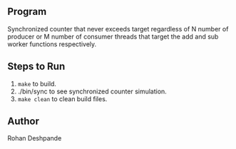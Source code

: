 
## Program
Synchronized counter that never exceeds target regardless of N number of producer or M number of consumer threads that target the add and sub worker functions respectively.

## Steps to Run
1. ```make``` to build.
2. ./bin/sync to see synchronized counter simulation.
3. ```make clean``` to clean build files.

## Author
Rohan Deshpande